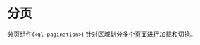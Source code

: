 # 分页 <Badge type="in"></Badge>
分页组件(`<ql-pagination>`) 针对区域划分多个页面进行加载和切换。

<demo src="./code/table-base.vue" desc="琼楼提供四种按钮类型，分为 API（按钮状态、信息由 API 进行解析）、[Icon+文字（支持自定义字体）、Icon（Img/Font)]，可以根据不同场景应用与之匹配的按钮类型" title="按钮类型" name="type"></demo>
